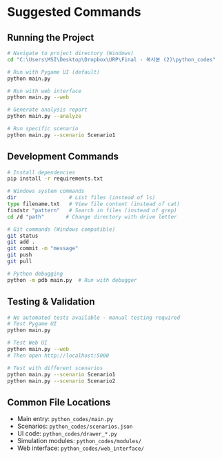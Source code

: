 # Suggested Commands

## Running the Project
```bash
# Navigate to project directory (Windows)
cd "C:\Users\MSI\Desktop\Dropbox\URP\Final - 복사본 (2)\python_codes"

# Run with Pygame UI (default)
python main.py

# Run with web interface
python main.py --web

# Generate analysis report
python main.py --analyze

# Run specific scenario
python main.py --scenario Scenario1
```

## Development Commands
```bash
# Install dependencies
pip install -r requirements.txt

# Windows system commands
dir                 # List files (instead of ls)
type filename.txt   # View file content (instead of cat)
findstr "pattern"   # Search in files (instead of grep)
cd /d "path"       # Change directory with drive letter

# Git commands (Windows compatible)
git status
git add .
git commit -m "message"
git push
git pull

# Python debugging
python -m pdb main.py  # Run with debugger
```

## Testing & Validation
```bash
# No automated tests available - manual testing required
# Test Pygame UI
python main.py

# Test Web UI  
python main.py --web
# Then open http://localhost:5000

# Test with different scenarios
python main.py --scenario Scenario1
python main.py --scenario Scenario2
```

## Common File Locations
- Main entry: `python_codes/main.py`
- Scenarios: `python_codes/scenarios.json`
- UI code: `python_codes/drawer_*.py`
- Simulation modules: `python_codes/modules/`
- Web interface: `python_codes/web_interface/`